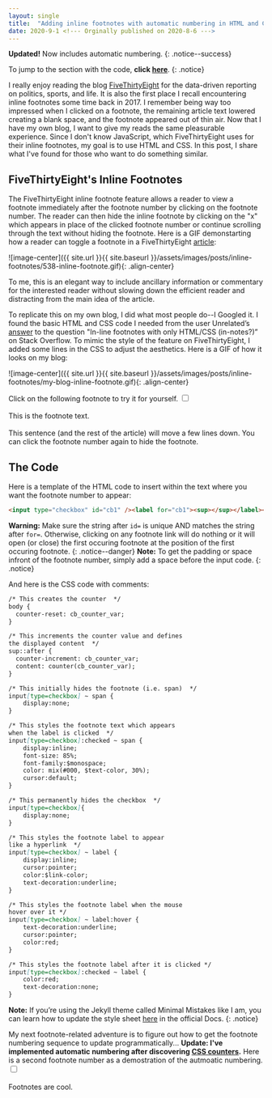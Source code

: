 ```yaml
---
layout: single
title:  "Adding inline footnotes with automatic numbering in HTML and CSS"
date: 2020-9-1 <!--- Orginally published on 2020-8-6 --->
---
```

**Updated!** Now includes automatic numbering.
{: .notice--success}

To jump to the section with the code, **click [here](#the-code)**.
{: .notice}

<!--- Minimal-mistakes has traditional footnotes. See here for example: https://mmistakes.github.io/minimal-mistakes/docs/layouts/#fnref:sidebar-menu

The inline code looks like this:

To create a sidebar menu[^sidebar-menu] similar to the one found in the theme's documentation pages you'll need to modify a `_data` file and some YAML Front Matter.

[^sidebar-menu]: Sidebar menu supports 1 level of nested links.--->

I really enjoy reading the blog [FiveThirtyEight](https://fivethirtyeight.com/) for the data-driven reporting on politics, sports, and life. It is also the first place I recall encountering inline footnotes some time back in 2017. I remember being way too impressed when I clicked on a footnote, the remaining article text lowered creating a blank space, and the footnote appeared out of thin air. Now that I have my own blog, I want to give my reads the same pleasurable experience. Since I don't know JavaScript, which FiveThirtyEight uses for their inline footnotes, my goal is to use HTML and CSS. In this post, I share what I've found for those who want to do something similar.

## FiveThirtyEight's Inline Footnotes
The FiveThirtyEight inline footnote feature allows a reader to view a footnote immediately after the footnote number by clicking on the footnote number. The reader can then hide the inline footnote by clicking on the "x" which appears in place of the clicked footnote number or continue scrolling through the text without hiding the footnote. Here is a GIF demonstarting how a reader can toggle a footnote in a FiveThirtyEight [article](https://fivethirtyeight.com/features/what-does-an-0-7-start-tell-you-about-an-nfl-coach/):

![image-center]({{ site.url }}{{ site.baseurl }}/assets/images/posts/inline-footnotes/538-inline-footnote.gif){: .align-center}

 To me, this is an elegant way to include ancillary information or commentary for the interested reader without slowing down the efficient reader and distracting from the main idea of the article.

To replicate this on my own blog, I did what most people do--I Googled it. I found the basic HTML and CSS code I needed from the user Unrelated’s [answer](https://stackoverflow.com/questions/40336366/in-line-footnotes-with-only-html-css-in-notes/40391190#40391190) to the question "In-line footnotes with only HTML/CSS (in-notes?)” on Stack Overflow. To mimic the style of the feature on FiveThirtyEight, I added some lines in the CSS to adjust the aesthetics. Here is a GIF of how it looks on my blog:

![image-center]({{ site.url }}{{ site.baseurl }}/assets/images/posts/inline-footnotes/my-blog-inline-footnote.gif){: .align-center}

Click on the following footnote to try it for yourself. <input type="checkbox" id="cb1" /><label for="cb1"><sup></sup></label><span><br><br>This is the footnote text.<br><br></span> This sentence (and the rest of the article) will move a few lines down. You can click the footnote number again to hide the footnote.



## The Code
Here is a template of the HTML code to insert within the text where you want the footnote number to appear:

```html
<input type="checkbox" id="cb1" /><label for="cb1"><sup></sup></label><span><br><br>This is the footnote text.<br><br></span>
```

**Warning:** Make sure the string after `id=` is unique AND matches the string after `for=`. Otherwise, clicking on any footnote link will do nothing or it will open (or close) the first occuring footnote at the position of the first occuring footnote. 
{: .notice--danger} 
**Note:** To get the padding or space infront of the footnote number, simply add a space before the input code. 
{: .notice}

And here is the CSS code with comments:

```markdown
/* This creates the counter  */
body {
  counter-reset: cb_counter_var;
}

/* This increments the counter value and defines 
the displayed content  */
sup::after {
  counter-increment: cb_counter_var;
  content: counter(cb_counter_var);
}

/* This initially hides the footnote (i.e. span)  */
input[type=checkbox] ~ span {
    display:none; 
}

/* This styles the footnote text which appears 
when the label is clicked  */
input[type=checkbox]:checked ~ span {
    display:inline; 
    font-size: 85%;
    font-family:$monospace;
    color: mix(#000, $text-color, 30%);
    cursor:default;
}

/* This permanently hides the checkbox  */
input[type=checkbox]{
    display:none;  
}

/* This styles the footnote label to appear 
like a hyperlink  */
input[type=checkbox] ~ label {
    display:inline;
    cursor:pointer;
    color:$link-color;
    text-decoration:underline;
}

/* This styles the footnote label when the mouse 
hover over it */
input[type=checkbox] ~ label:hover {
    text-decoration:underline;
    cursor:pointer;
    color:red;
}

/* This styles the footnote label after it is clicked */
input[type=checkbox]:checked ~ label {
    color:red;
    text-decoration:none;
}
```

**Note:** If you’re using the Jekyll theme called Minimal Mistakes like I am, you can learn how to update the style sheet [here](https://mmistakes.github.io/minimal-mistakes/docs/stylesheets/) in the official Docs. 
{: .notice}

My next footnote-related adventure is to figure out how to get the footnote numbering sequence to update programmatically... **Update: I've implemented automatic numbering after discovering [CSS counters](https://www.w3schools.com/css/css_counters.asp).** Here is a second footnote number as a demostration of the autmoatic numbering. <input type="checkbox" id="cb2" /><label for="cb2"><sup></sup></label><span><br><br>Footnotes are cool.<br><br></span> 
